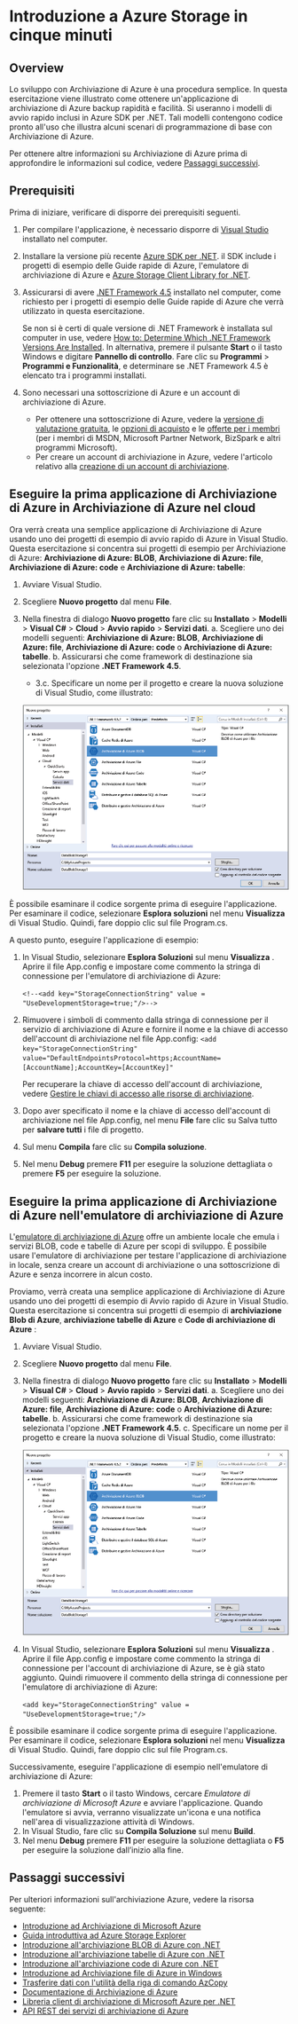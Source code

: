 <properties
	pageTitle="Introduzione a Azure Storage in cinque minuti | Microsoft Azure"
	description="Imparare rapidamente a usare BLOB, tabelle e code di Microsoft Azure mediante Avvio rapido di Archiviazione di Azure, Visual Studio e l'emulatore di archiviazione di Azure. Eseguire la prima applicazione di Archiviazione di Azure nel servizio di archiviazione di Azure"
	services="storage"
	documentationCenter=".net"
	authors="tamram"
	manager="carmonm"
	editor="tysonn"/>

<tags
	ms.service="storage"
	ms.workload="storage"
	ms.tgt_pltfrm="na"
	ms.devlang="dotnet"
	ms.topic="get-started-article"
	ms.date="09/20/2016"
	ms.author="dineshm;tamram"/>

# Introduzione a Azure Storage in cinque minuti

## Overview

Lo sviluppo con Archiviazione di Azure è una procedura semplice. In questa esercitazione viene illustrato come ottenere un'applicazione di archiviazione di Azure backup rapidità e facilità. Si useranno i modelli di avvio rapido inclusi in Azure SDK per .NET. Tali modelli contengono codice pronto all'uso che illustra alcuni scenari di programmazione di base con Archiviazione di Azure.

Per ottenere altre informazioni su Archiviazione di Azure prima di approfondire le informazioni sul codice, vedere [Passaggi successivi](#next-steps).

## Prerequisiti

Prima di iniziare, verificare di disporre dei prerequisiti seguenti.

1. Per compilare l'applicazione, è necessario disporre di [Visual Studio](https://www.visualstudio.com/) installato nel computer.

2. Installare la versione più recente [Azure SDK per .NET](https://azure.microsoft.com/downloads/). il SDK include i progetti di esempio delle Guide rapide di Azure, l'emulatore di archiviazione di Azure e [Azure Storage Client Library for .NET](https://msdn.microsoft.com/library/azure/dn261237.aspx).

3. Assicurarsi di avere [.NET Framework 4.5](http://www.microsoft.com/download/details.aspx?id=30653) installato nel computer, come richiesto per i progetti di esempio delle Guide rapide di Azure che verrà utilizzato in questa esercitazione.

	Se non si è certi di quale versione di .NET Framework è installata sul computer in use, vedere [How to: Determine Which .NET Framework Versions Are Installed](https://msdn.microsoft.com/vstudio/hh925568.aspx). In alternativa, premere il pulsante **Start** o il tasto Windows e digitare **Pannello di controllo**. Fare clic su **Programmi** > **Programmi e Funzionalità**, e determinare se .NET Framework 4.5 è elencato tra i programmi installati.

4. Sono necessari una sottoscrizione di Azure e un account di archiviazione di Azure.

    - Per ottenere una sottoscrizione di Azure, vedere la [versione di valutazione gratuita](https://azure.microsoft.com/pricing/free-trial/), le [opzioni di acquisto](https://azure.microsoft.com/pricing/purchase-options/) e le [offerte per i membri](https://azure.microsoft.com/pricing/member-offers/) (per i membri di MSDN, Microsoft Partner Network, BizSpark e altri programmi Microsoft).
    - Per creare un account di archiviazione in Azure, vedere l'articolo relativo alla [creazione di un account di archiviazione](storage-create-storage-account.md#create-a-storage-account).

## Eseguire la prima applicazione di Archiviazione di Azure in Archiviazione di Azure nel cloud

Ora verrà creata una semplice applicazione di Archiviazione di Azure usando uno dei progetti di esempio di avvio rapido di Azure in Visual Studio. Questa esercitazione si concentra sui progetti di esempio per Archiviazione di Azure: **Archiviazione di Azure: BLOB**, **Archiviazione di Azure: file**, **Archiviazione di Azure: code** e **Archiviazione di Azure: tabelle**:

1. Avviare Visual Studio.
2. Scegliere **Nuovo progetto** dal menu **File**.
3. Nella finestra di dialogo **Nuovo progetto** fare clic su **Installato** > **Modelli** > **Visual C#** > **Cloud** > **Avvio rapido** > **Servizi dati**. a. Scegliere uno dei modelli seguenti: **Archiviazione di Azure: BLOB**, **Archiviazione di Azure: file**, **Archiviazione di Azure: code** o **Archiviazione di Azure: tabelle**. b. Assicurarsi che come framework di destinazione sia selezionata l'opzione **.NET Framework 4.5**.
	- 3\.c. Specificare un nome per il progetto e creare la nuova soluzione di Visual Studio, come illustrato:

	![Avvio rapido di Azure][Image1]

È possibile esaminare il codice sorgente prima di eseguire l'applicazione. Per esaminare il codice, selezionare **Esplora soluzioni** nel menu **Visualizza** di Visual Studio. Quindi, fare doppio clic sul file Program.cs.

A questo punto, eseguire l'applicazione di esempio:

1.	In Visual Studio, selezionare **Esplora Soluzioni** sul menu **Visualizza** . Aprire il file App.config e impostare come commento la stringa di connessione per l'emulatore di archiviazione di Azure:

	`<!--<add key="StorageConnectionString" value = "UseDevelopmentStorage=true;"/>-->`

2.	Rimuovere i simboli di commento dalla stringa di connessione per il servizio di archiviazione di Azure e fornire il nome e la chiave di accesso dell'account di archiviazione nel file App.config: `<add key="StorageConnectionString" value="DefaultEndpointsProtocol=https;AccountName=[AccountName];AccountKey=[AccountKey]"`

	Per recuperare la chiave di accesso dell'account di archiviazione, vedere [Gestire le chiavi di accesso alle risorse di archiviazione](storage-create-storage-account.md#manage-your-storage-access-keys).

3.	Dopo aver specificato il nome e la chiave di accesso dell'account di archiviazione nel file App.config, nel menu **File** fare clic su Salva tutto per **salvare tutti** i file di progetto.
4.	Sul menu **Compila** fare clic su **Compila soluzione**.
5.	Nel menu **Debug** premere **F11** per eseguire la soluzione dettagliata o premere **F5** per eseguire la soluzione.


## Eseguire la prima applicazione di Archiviazione di Azure nell'emulatore di archiviazione di Azure

L'[emulatore di archiviazione di Azure](storage-use-emulator.md) offre un ambiente locale che emula i servizi BLOB, code e tabelle di Azure per scopi di sviluppo. È possibile usare l'emulatore di archiviazione per testare l'applicazione di archiviazione in locale, senza creare un account di archiviazione o una sottoscrizione di Azure e senza incorrere in alcun costo.

Proviamo, verrà creata una semplice applicazione di Archiviazione di Azure usando uno dei progetti di esempio di Avvio rapido di Azure in Visual Studio. Questa esercitazione si concentra sui progetti di esempio di **archiviazione Blob di Azure**, **archiviazione tabelle di Azure** e **Code di archiviazione di Azure** :

1. Avviare Visual Studio.
2. Scegliere **Nuovo progetto** dal menu **File**.
3. Nella finestra di dialogo **Nuovo progetto** fare clic su **Installato** > **Modelli** > **Visual C#** > **Cloud** > **Avvio rapido** > **Servizi dati**. a. Scegliere uno dei modelli seguenti: **Archiviazione di Azure: BLOB**, **Archiviazione di Azure: file**, **Archiviazione di Azure: code** o **Archiviazione di Azure: tabelle**. b. Assicurarsi che come framework di destinazione sia selezionata l'opzione **.NET Framework 4.5**. c. Specificare un nome per il progetto e creare la nuova soluzione di Visual Studio, come illustrato:

	![Avvio rapido di Azure][Image1]

4.	In Visual Studio, selezionare **Esplora Soluzioni** sul menu **Visualizza** . Aprire il file App.config e impostare come commento la stringa di connessione per l'account di archiviazione di Azure, se è già stato aggiunto. Quindi rimuovere il commento della stringa di connessione per l'emulatore di archiviazione di Azure:

	`<add key="StorageConnectionString" value = "UseDevelopmentStorage=true;"/>`

È possibile esaminare il codice sorgente prima di eseguire l'applicazione. Per esaminare il codice, selezionare **Esplora soluzioni** nel menu **Visualizza** di Visual Studio. Quindi, fare doppio clic sul file Program.cs.

Successivamente, eseguire l'applicazione di esempio nell'emulatore di archiviazione di Azure:

1.	Premere il tasto **Start** o il tasto Windows, cercare *Emulatore di archiviazione di Microsoft Azure* e avviare l'applicazione. Quando l'emulatore si avvia, verranno visualizzate un'icona e una notifica nell'area di visualizzazione attività di Windows.
2.	In Visual Studio, fare clic su **Compila Soluzione** sul menu **Build**.
3.	Nel menu **Debug** premere **F11** per eseguire la soluzione dettagliata o **F5** per eseguire la soluzione dall’inizio alla fine.

## Passaggi successivi

Per ulteriori informazioni sull'archiviazione Azure, vedere la risorsa seguente:

* [Introduzione ad Archiviazione di Microsoft Azure](storage-introduction.md)
* [Guida introduttiva ad Azure Storage Explorer](../vs-azure-tools-storage-manage-with-storage-explorer.md)
* [Introduzione all'archiviazione BLOB di Azure con .NET](storage-dotnet-how-to-use-blobs.md)
* [Introduzione all'archiviazione tabelle di Azure con .NET](storage-dotnet-how-to-use-tables.md)
* [Introduzione all'archiviazione code di Azure con .NET](storage-dotnet-how-to-use-queues.md)
* [Introduzione ad Archiviazione file di Azure in Windows](storage-dotnet-how-to-use-files.md)
* [Trasferire dati con l'utilità della riga di comando AzCopy](storage-use-azcopy.md)
* [Documentazione di Archiviazione di Azure](https://azure.microsoft.com/documentation/services/storage/)
* [Libreria client di archiviazione di Microsoft Azure per .NET](https://msdn.microsoft.com/library/azure/dn261237.aspx)
* [API REST dei servizi di archiviazione di Azure](https://msdn.microsoft.com/library/azure/dd179355.aspx)

[Image1]: ./media/storage-getting-started-guide/QuickStart.png

<!---HONumber=AcomDC_0921_2016-->